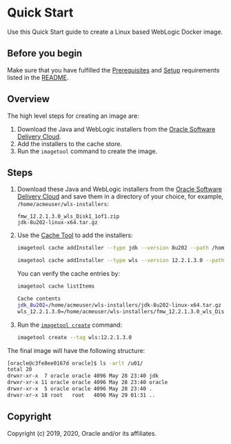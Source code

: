 # Quick Start

Use this Quick Start guide to create a Linux based WebLogic Docker image.

## Before you begin

Make sure that you have fulfilled the [Prerequisites](../README.md#prerequisites) and [Setup](../README.md#setup) requirements listed in the [README](../README.md).

## Overview

The high level steps for creating an image are:

1. Download the Java and WebLogic installers from the [Oracle Software Delivery Cloud](https://edelivery.oracle.com).
2. Add the installers to the cache store.
3. Run the ```imagetool``` command to create the image.

## Steps

1. Download these Java and WebLogic installers from the [Oracle Software Delivery Cloud](https://edelivery.oracle.com)
and save them in a directory of your choice, for example, `/home/acmeuser/wls-installers`:

     `fmw_12.2.1.3.0_wls_Disk1_1of1.zip`\
     `jdk-8u202-linux-x64.tar.gz`


2. Use the [Cache Tool](cache.md) to add the installers:

    ```bash
    imagetool cache addInstaller --type jdk --version 8u202 --path /home/acmeuser/wls-installers/jdk-8u202-linux-x64.tar.gz
    ```

    ```bash
    imagetool cache addInstaller --type wls --version 12.2.1.3.0 --path /home/acmeuser/wls-installers/fmw_12.2.1.3.0_wls_Disk1_1of1.zip
    ```

    You can verify the cache entries by:

    ```bash
    imagetool cache listItems
    ```

    ```bash
    Cache contents
    jdk_8u202=/home/acmeuser/wls-installers/jdk-8u202-linux-x64.tar.gz
    wls_12.2.1.3.0=/home/acmeuser/wls-installers/fmw_12.2.1.3.0_wls_Disk1_1of1.zip
    ```

3. Run the [`imagetool create`](create-image.md) command:

   ```bash
   imagetool create --tag wls:12.2.1.3.0
   ```

The final image will have the following structure:

```bash
[oracle@c3fe8ee0167d oracle]$ ls -arlt /u01/
total 20
drwxr-xr-x  7 oracle oracle 4096 May 28 23:40 jdk
drwxr-xr-x 11 oracle oracle 4096 May 28 23:40 oracle
drwxr-xr-x  5 oracle oracle 4096 May 28 23:40 .
drwxr-xr-x 18 root   root   4096 May 29 01:31 ..
```



## Copyright
Copyright (c) 2019, 2020, Oracle and/or its affiliates.
